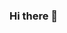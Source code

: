 ### Hi there 👋

<!--
**Cr1st1n4R1c0/Cr1st1n4R1c0** is a ✨ _special_ ✨ repository because its `README.md` (this file) appears on your GitHub profile.

![pinkbannerwmyname](Pink Minimalist Watercolor Background Linkedin Banner.png)

Here are some ideas to get you started:

- 🔭 I’m currently working on ...
- 🌱 I’m currently learning ...
- 👯 I’m looking to collaborate on ...
- 🤔 I’m looking for help with ...
- 💬 Ask me about ...
- 📫 How to reach me: ...
- 😄 Pronouns: ...
- ⚡ Fun fact: ...
-->
